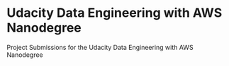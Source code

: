 # Udacity Data Engineering with AWS Nanodegree

Project Submissions for the Udacity Data Engineering with AWS Nanodegree
